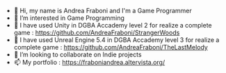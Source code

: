 - 👋 Hi, my name is Andrea Fraboni and I'm a Game Programmer
- 👀 I’m interested in Game Programming
- 🌱 I have used Unity in DGBA Accademy level 2 for realize a complete game : https://github.com/AndreaFraboni/StrangerWoods
- 🌱 I have used Unreal Engine 5.4 in DGBA Accademy level 3 for realize a complete game : https://github.com/AndreaFraboni/TheLastMelody
- 💞️ I’m looking to collaborate on Indie projects
- 📫 My portfolio : https://fraboniandrea.altervista.org/

<!---
AndreaFraboni/AndreaFraboni is a ✨ special ✨ repository because its `README.md` (this file) appears on your GitHub profile.
You can click the Preview link to take a look at your changes.
--->
